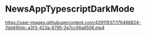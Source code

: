 # NewsAppTypescriptDarkMode



https://user-images.githubusercontent.com/42911937/176468824-7dd490dc-a3f3-423a-8795-2e7cc56a6506.mp4

